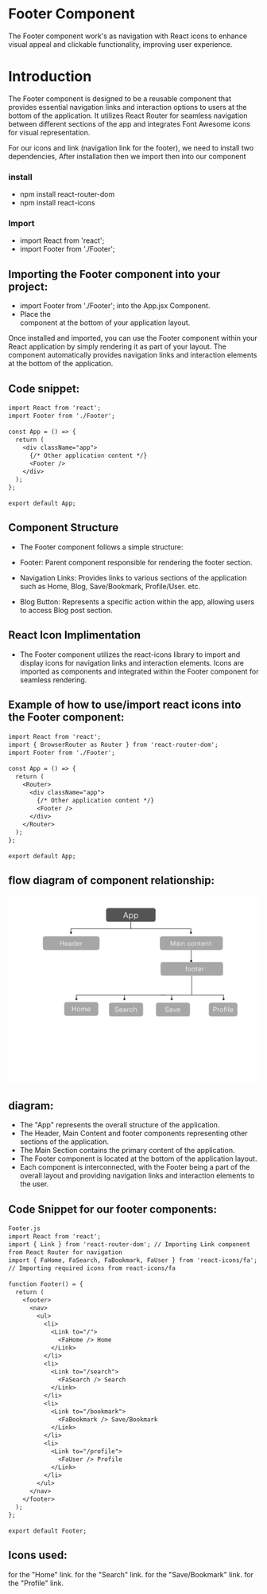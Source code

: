 # Footer Component

The Footer component work's as navigation with React icons to enhance visual appeal and clickable functionality, improving user experience.

# Introduction

The Footer component is designed to be a reusable component that provides essential navigation links and interaction options to users at the bottom of the application. It utilizes React Router for seamless navigation between different sections of the app and integrates Font Awesome icons for visual representation.

For our icons and link (navigation link for the footer), we need to install two dependencies, After installation then we import then into our component

### install

- npm install react-router-dom
- npm install react-icons

### Import

- import React from 'react';
- import Footer from './Footer';

## Importing the Footer component into your project:

- import Footer from './Footer'; into the App.jsx Component.
- Place the <Footer /> component at the bottom of your application layout.

Once installed and imported, you can use the Footer component within your React application by simply rendering it as part of your layout. The component automatically provides navigation links and interaction elements at the bottom of the application.

## Code snippet:

    import React from 'react';
    import Footer from './Footer';

    const App = () => {
      return (
        <div className="app">
          {/* Other application content */}
          <Footer />
        </div>
      );
    };

    export default App;

## Component Structure

- The Footer component follows a simple structure:

- Footer: Parent component responsible for rendering the footer section.
- Navigation Links: Provides links to various sections of the application such as Home, Blog, Save/Bookmark, Profile/User. etc.
- Blog Button: Represents a specific action within the app, allowing users to access Blog post section.

## React Icon Implimentation

- The Footer component utilizes the react-icons library to import and display icons for navigation links and interaction elements. Icons are imported as components and integrated within the Footer component for seamless rendering.

## Example of how to use/import react icons into the Footer component:

    import React from 'react';
    import { BrowserRouter as Router } from 'react-router-dom';
    import Footer from './Footer';

    const App = () => {
      return (
        <Router>
          <div className="app">
            {/* Other application content */}
            <Footer />
          </div>
        </Router>
      );
    };

    export default App;

## flow diagram of component relationship:

![flowdiagram!](flow-daigram.jpg)

## diagram:

- The "App" represents the overall structure of the application.
- The Header, Main Content and footer components representing other sections of the application.
- The Main Section contains the primary content of the application.
- The Footer component is located at the bottom of the application layout.
- Each component is interconnected, with the Footer being a part of the overall layout and providing navigation links and interaction elements to the user.

## Code Snippet for our footer components:

    Footer.js
    import React from 'react';
    import { Link } from 'react-router-dom'; // Importing Link component from React Router for navigation
    import { FaHome, FaSearch, FaBookmark, FaUser } from 'react-icons/fa'; // Importing required icons from react-icons/fa

    function Footer() = {
      return (
        <footer>
          <nav>
            <ul>
              <li>
                <Link to="/">
                  <FaHome /> Home
                </Link>
              </li>
              <li>
                <Link to="/search">
                  <FaSearch /> Search
                </Link>
              </li>
              <li>
                <Link to="/bookmark">
                  <FaBookmark /> Save/Bookmark
                </Link>
              </li>
              <li>
                <Link to="/profile">
                  <FaUser /> Profile
                </Link>
              </li>
            </ul>
          </nav>
        </footer>
      );
    };

    export default Footer;

## Icons used:

<FaHome /> for the "Home" link.
<FaSearch /> for the "Search" link.
<FaBookmark /> for the "Save/Bookmark" link.
<FaUser /> for the "Profile" link.
